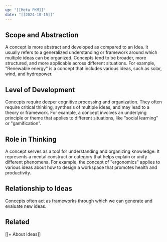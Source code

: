 ```yaml
---
up: "[[Meta PKM]]"
date: "[[2024-10-15]]"
---
```


## Scope and Abstraction
A concept is more abstract and developed as compared to an Idea. It usually refers to a generalized understanding or framework around which multiple ideas can be organized. Concepts tend to be broader, more structured, and more applicable across different situations. For example, "Renewable energy" is a concept that includes various ideas, such as solar, wind, and hydropower.  

## Level of Development
Concepts require deeper cognitive processing and organization. They often require critical thinking, synthesis of multiple ideas, and may lead to a theory or framework. For example, a concept involves an underlying principle or theme that applies to different situations, like "social learning" or "gamification".

## Role in Thinking
A concept serves as a tool for understanding and organizing knowledge. It represents a mental construct or category that helps explain or unify different phenomena. For example, the concept of "ergonomics" applies to various ideas about how to design a workspace that promotes health and productivity. 

## Relationship to Ideas
Concepts often act as frameworks through which we can generate and evaluate new ideas. 

## Related
[[+ About Ideas]]
